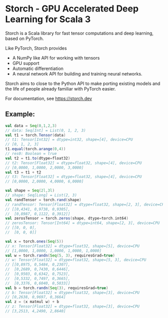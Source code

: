 # Storch - GPU Accelerated Deep Learning for Scala 3

Storch is a Scala library for fast tensor computations and deep learning, based on PyTorch.

Like PyTorch, Storch provides
* A NumPy like API for working with tensors
* GPU support
* Automatic differentiation
* A neural network API for building and training neural networks.

Storch aims to close to the Python API to make porting existing models and the life of people already familiar with PyTorch easier.

For documentation, see https://storch.dev

## Example:

```scala
val data = Seq(0,1,2,3)
// data: Seq[Int] = List(0, 1, 2, 3)
val t1 = torch.Tensor(data)
// t1: Tensor[Int32] = dtype=int32, shape=[4], device=CPU 
// [0, 1, 2, 3]
t1.equal(torch.arange(0,4))
// res0: Boolean = true
val t2 = t1.to(dtype=float32)
// t2: Tensor[Float32] = dtype=float32, shape=[4], device=CPU 
// [0,0000, 1,0000, 2,0000, 3,0000]
val t3 = t1 + t2
// t3: Tensor[Float32] = dtype=float32, shape=[4], device=CPU 
// [0,0000, 2,0000, 4,0000, 6,0000]

val shape = Seq(2l,3l)
// shape: Seq[Long] = List(2, 3)
val randTensor = torch.rand(shape)
// randTensor: Tensor[Float32] = dtype=float32, shape=[2, 3], device=CPU 
// [[0,4341, 0,9738, 0,9305],
//  [0,8987, 0,1122, 0,3912]]
val zerosTensor = torch.zeros(shape, dtype=torch.int64)
// zerosTensor: Tensor[Int64] = dtype=int64, shape=[2, 3], device=CPU 
// [[0, 0, 0],
//  [0, 0, 0]]

val x = torch.ones(Seq(5))
// x: Tensor[Float32] = dtype=float32, shape=[5], device=CPU 
// [1,0000, 1,0000, 1,0000, 1,0000, 1,0000]
val w = torch.randn(Seq(5, 3), requiresGrad=true)
// w: Tensor[Float32] = dtype=float32, shape=[5, 3], device=CPU 
// [[0,8975, 0,5484, 0,2307],
//  [0,2689, 0,7430, 0,6446],
//  [0,9503, 0,6342, 0,7523],
//  [0,5332, 0,7497, 0,3665],
//  [0,3376, 0,6040, 0,5033]]
val b = torch.randn(Seq(3), requiresGrad=true)
// b: Tensor[Float32] = dtype=float32, shape=[3], device=CPU 
// [0,2638, 0,9697, 0,3664]
val z = (x matmul w) + b
// z: Tensor[Float32] = dtype=float32, shape=[3], device=CPU 
// [3,2513, 4,2490, 2,8640]
```




